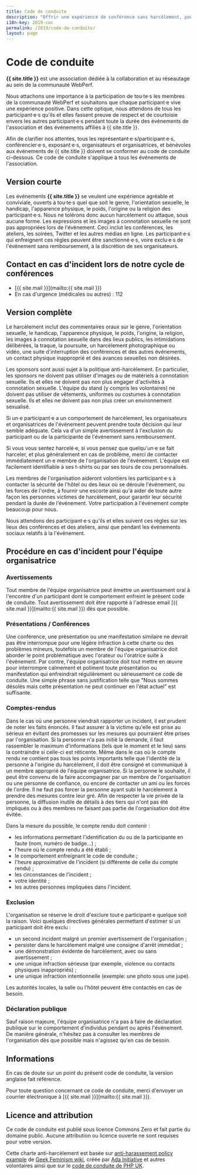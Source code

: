 ```yaml
---
title: Code de conduite
description: "Offrir une expérience de conférence sans harcèlement, pour tout le monde."
i18n-key: 2019-coc
permalink: /2019/code-de-conduite/
layout: page
---
```


# Code de conduite

**{{ site.title }}** est une association dédiée à la collaboration et au réseautage au sein de la communauté WebPerf.

Nous attachons une importance à la participation de tou·te·s les membres de la communauté WebPerf et souhaitons que chaque participant·e vive une expérience positive. Dans cette optique, nous attendons de tous les participant·e·s qu'ils et elles fassent preuve de respect et de courtoisie envers les autres participant·e·s pendant toute la durée des événements de l'association et des événements affiliés à {{ site.title }}.

Afin de clarifier nos attentes, tous les représentant·e·s/participant·e·s, conférencier·e·s, exposant·e·s, organisateurs et organisatrices, et bénévoles aux événements de {{ site.title }} doivent se conformer au code de conduite ci-dessous. Ce code de conduite s'applique à tous les événements de l'association.

## Version courte

Les événements **{{ site.title }}** se veulent une expérience agréable et conviviale, ouverts à tou·te·s quel que soit le genre, l'orientation sexuelle, le handicap, l'apparence physique, le poids, l'origine ou la religion des participant·e·s. Nous ne tolérons donc aucun harcèlement ou attaque, sous aucune forme. Les expressions et les images à connotation sexuelle ne sont pas appropriées lors de l'événement. Ceci inclut les conférences, les ateliers, les soirées, Twitter et les autres médias en ligne. Les participant·e·s qui enfreignent ces règles peuvent être sanctionné·e·s, voire exclu·e·s de l'événement sans remboursement, à la discrétion de ses organisateurs.

## Contact en cas d'incident lors de notre cycle de conférences

* [{{ site.mail }}](mailto:{{ site.mail }})
* En cas d'urgence (médicales ou autres) : 112

## Version complète

Le harcèlement inclut des commentaires oraux sur le genre, l'orientation sexuelle, le handicap, l'apparence physique, le poids, l'origine, la religion, les images à connotation sexuelle dans des lieux publics, les intimidations délibérées, la traque, la poursuite, un harcèlement photographique ou vidéo, une suite d'interruption des conférences et des autres événements, un contact physique inapproprié et des avances sexuelles non désirées.

Les sponsors sont aussi sujet à la politique anti-harcèlement. En particulier, les sponsors ne doivent pas utiliser d'images ou de matériels à connotation sexuelle. Ils et elles ne doivent pas non plus engager d'activités à connotation sexuelle. L'équipe du stand (y compris les volontaires) ne doivent pas utiliser de vêtements, uniformes ou costumes à connotation sexuelle. Ils et elles ne doivent pas non plus créer un environnement sexualisé.

Si un·e participant·e a un comportement de harcèlement, les organisateurs et organisatrices de l'événement peuvent prendre toute décision qui leur semble adéquate. Cela va d'un simple avertissement à l'exclusion du participant ou de la participante de l'événement sans remboursement.

Si vous vous sentez harcelé·e, si vous pensez que quelqu'un·e se fait harceler, et plus généralement en cas de problème, merci de contacter immédiatement un·e membre de l'organisation de l'événement. L'équipe est facilement identifiable à ses t-shirts ou par ses tours de cou personnalisés.

Les membres de l'organisation aideront volontiers les participant·e·s à contacter la sécurité de l'hôtel ou des lieux où se déroule l'événement, ou les forces de l'ordre, à fournir une escorte ainsi qu'à aider de toute autre façon les personnes victimes de harcèlement, pour garantir leur sécurité pendant la durée de l'événement. Votre participation à l'événement compte beaucoup pour nous.

Nous attendons des participant·e·s qu'ils et elles suivent ces règles sur les lieux des conférences et des ateliers, ainsi que pendant les événements sociaux relatifs à la l'événement.

## Procédure en cas d'incident pour l'équipe organisatrice

### Avertissements

Tout membre de l'équipe organisatrice peut émettre un avertissement oral à l'encontre d'un participant dont le comportement enfreint le présent code de conduite. Tout avertissement doit être rapporté à l'adresse email [{{ site.mail }}](mailto:{{ site.mail }}) dès que possible.

### Présentations / Conférences

Une conférence, une présentation ou une manifestation similaire ne devrait pas être interrompue pour une légère infraction à cette charte ou des problèmes mineurs, toutefois un membre de l'équipe organisatrice doit aborder le point problématique avec l'orateur ou l'oratrice suite à l'événement. Par contre, l'équipe organisatrice doit tout mettre en œuvre pour interrompre calmement et poliment toute présentation ou manifestation qui enfreindrait régulièrement ou sérieusement ce code de conduite. Une simple phrase sans justification telle que "Nous sommes désolés mais cette présentation ne peut continuer en l'état actuel" est suffisante.

### Comptes-rendus

Dans le cas où une personne viendrait rapporter un incident, il est prudent de noter les faits énoncés. Il faut assurer à la victime qu'elle est prise au sérieux en évitant des promesses sur les mesures qui pourraient être prises par l'organisation. Si la personne n'a pas initié la demande, il faut rassembler le maximum d'informations (tels que le moment et le lieu) sans la contraindre si celle-ci est réticente. Même dans le cas où le compte rendu ne contient pas tous les points importants telle que l'identité de la personne à l'origine du harcèlement, il doit être consigné et communiqué à un membre approprié de l'équipe organisatrice. Si la personne le souhaite, il peut être convenu de la faire accompagner par un membre de l'organisation ou une personne de confiance, ou encore de contacter un ami ou les forces de l'ordre. Il ne faut pas forcer la personne ayant subi le harcèlement à prendre des mesures contre leur gré. Afin de respecter la vie privée de la personne, la diffusion inutile de détails à des tiers qui n'ont pas été impliqués ou à des membres ne faisant pas partie de l'organisation doit être évitée.

Dans la mesure du possible, le compte rendu doit contenir :

* les informations permettant l'identification du ou de la participante en faute (nom, numéro de badge…) ;
* l'heure où le compte rendu a été établi ;
* le comportement enfreignant le code de conduite ;
* l'heure approximative de l'incident (si différente de celle du compte rendu) ;
* les circonstances de l'incident ;
* votre identité ;
* les autres personnes impliquées dans l'incident.

### Exclusion

L'organisation se réserve le droit d'exclure tout·e participant·e quelque soit la raison. Voici quelques directives générales permettant d'estimer si un participant doit être exclu :

* un second incident malgré un premier avertissement de l'organisation ;
* persister dans le harcèlement malgré une consigne d'arrêt immédiat ;
* une démonstration évidente de harcèlement, avec ou sans avertissement ;
* une unique infraction sérieuse (par exemple, violence ou contacts physiques inappropriés) ;
* une unique infraction intentionnelle (exemple: une photo sous une jupe).

Les autorités locales, la salle ou l'hôtel peuvent être contactés en cas de besoin.

### Déclaration publique

Sauf raison majeure, l'équipe organisatrice n'a pas à faire de déclaration publique sur le comportement d'individus pendant ou après l'événement. De manière générale, n'hésitez pas à consulter les membres de l'organisation dès que possible mais n'agissez qu'en cas de besoin.

## Informations

En cas de doute sur un point du présent code de conduite, la version anglaise fait référence.

Pour toute question concernant ce code de conduite, merci d'envoyer un courrier électronique à [{{ site.mail }}](mailto:{{ site.mail }}).

## Licence and attribution

Ce code de conduite est publié sous licence Commons Zero et fait partie du domaine public. Aucune attribution ou licence ouverte ne sont requises pour votre version.

Cette charte anti-harcèlement est basée sur [anti-harassement policy example](http://geekfeminism.wikia.com/wiki/Conference_anti-harassment/Policy) de [Geek Feminism wiki](http://geekfeminism.wikia.com/wiki/Geek_Feminism_Wiki), créée par [Ada Initiative](https://adainitiative.org/) et autres volontaires ainsi que sur le [code de conduite de PHP UK](http://phpconference.co.uk/conduct/).
